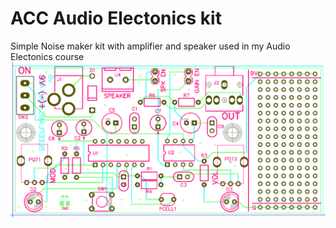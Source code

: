 # ACC Audio Electonics kit

Simple Noise maker kit with amplifier and speaker used in my Audio Electonics course  
![PCB](https://github.com/BleepLabs/ACC-Audio-Electonics-kit/blob/master/acc-kit-v6.png?raw=true)
